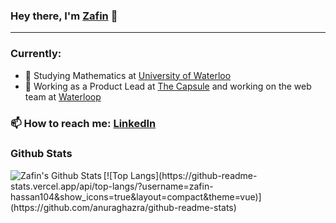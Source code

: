 ### Hey there, I'm [Zafin](https://zafinhassan.com) 👋
---


### Currently:
- 🏫 Studying Mathematics at [University of Waterloo](https://www.uwaterloo.ca/)
- 🔭 Working as a Product Lead at [The Capsule](https://readthecapsule.com/ref/MF5MLXooTK) and working on the web team at [Waterloop](https://teamwaterloop.ca)

### 📫 How to reach me: [LinkedIn](https://linkedin.com/in/zafinhassan)


### Github Stats

  <img align="left" alt="Zafin's Github Stats" src="https://github-readme-stats.codestackr.vercel.app/api?username=zafin-hassan&show_icons=true&hide_border=true" />
[![Top Langs](https://github-readme-stats.vercel.app/api/top-langs/?username=zafin-hassan104&show_icons=true&layout=compact&theme=vue)](https://github.com/anuraghazra/github-readme-stats)
